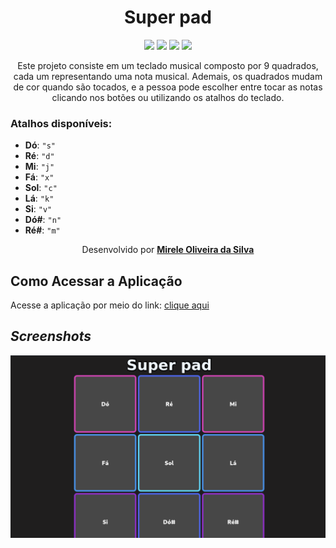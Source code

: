 <div align="center">
  <h1>Super pad</h1>
    <img src="http://img.shields.io/static/v1?label=JavaScript&message=ES6&color=yellow&style=for-the-badge&logo=javascript"/>
    <img src="http://img.shields.io/static/v1?label=CSS3&message=ES6&color=yellow&style=for-the-badge&logo=CSS3"/>
    <img src="http://img.shields.io/static/v1?label=HTML5&message=ES6&color=yellow&style=for-the-badge&logo=HTML5"/>
    <img src="http://img.shields.io/static/v1?label=LICENSE-MIT&message=ES6&color=yellow&style=for-the-badge&logo=LICENSE-MIT"/> 
    <br>
    <p>Este projeto consiste em um teclado musical composto por 9 quadrados, cada um representando uma nota musical. Ademais, os quadrados mudam de cor quando são tocados, e a pessoa pode escolher entre tocar as notas clicando nos botões ou utilizando os atalhos do teclado.</p>
</div>

  ### Atalhos disponíveis:
  
  - **Dó**: `"s"`
  - **Ré**: `"d"`
  - **Mi**: `"j"`
  - **Fá**: `"x"`
  - **Sol**: `"c"`
  - **Lá**: `"k"`
  - **Si**: `"v"`
  - **Dó#**: `"n"`
  - **Ré#**: `"m"`

<p align=center>Desenvolvido por <a target="_blank" rel="external" href="https://github.com/MegMinnie/"><strong>Mirele Oliveira da Silva</strong></a>

<div align="left">
  
  ## Como Acessar a Aplicação
<p>Acesse a aplicação por meio do link: <a href="
megminnie.github.io/Super-pad/
"_blank">clique aqui</a></p>

## *Screenshots*

  ![Tela](assets/pad.png)
</div>
